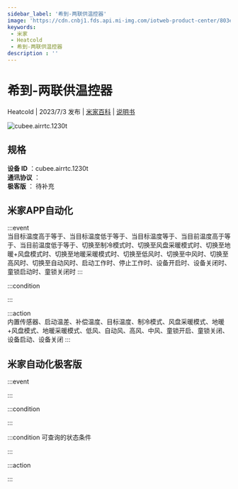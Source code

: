 ```yaml
---
sidebar_label: '希到-两联供温控器'
image: 'https://cdn.cnbj1.fds.api.mi-img.com/iotweb-product-center/803e35cefc7490ec37aec68623a2855c_1669691102713.png?GalaxyAccessKeyId=AKVGLQWBOVIRQ3XLEW&Expires=9223372036854775807&Signature=UvkjOvgrKQJK8PjR9kBQvcsoT2o='
keywords: 
 - 米家
 - Heatcold
 - 希到-两联供温控器
description : ''
---
```

# 希到-两联供温控器

Heatcold | 2023/7/3 发布 | [米家百科](https://home.mi.com/webapp/content/baike/product/index.html?model=cubee.airrtc.1230t) | [说明书](https://home.mi.com/views/introduction.html?model=cubee.airrtc.1230t&region=cn)

![cubee.airrtc.1230t](https://cdn.cnbj1.fds.api.mi-img.com/iotweb-product-center/803e35cefc7490ec37aec68623a2855c_1669691102713.png?GalaxyAccessKeyId=AKVGLQWBOVIRQ3XLEW&Expires=9223372036854775807&Signature=UvkjOvgrKQJK8PjR9kBQvcsoT2o=)

## 规格  
> 
**设备 ID** ：cubee.airrtc.1230t  
**通讯协议** ：  
**极客版**  ： 待补充 


## 米家APP自动化  

:::event  
当目标温度高于等于、当目标温度低于等于、当目标温度等于、当目前温度高于等于、当目前温度低于等于、切换至制冷模式时、切换至风盘采暖模式时、切换至地暖+风盘模式时、切换至地暖采暖模式时、切换至低风时、切换至中风时、切换至高风时、切换至自动风时、启动工作时、停止工作时、设备开启时、设备关闭时、童锁启动时、童锁关闭时
:::

:::condition  

:::

:::action   
内置传感器、启动温差、补偿温度、目标温度、制冷模式、风盘采暖模式、地暖+风盘模式、地暖采暖模式、低风、自动风、高风、中风、童锁开启、童锁关闭、设备启动、设备关闭
:::

## 米家自动化极客版  

:::event  

:::

:::condition  

:::

:::condition 可查询的状态条件  

:::

:::action  

:::

        

